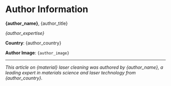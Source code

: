 # Author Information

**{author_name}**, {author_title}

*{author_expertise}*

**Country**: {author_country}

**Author Image**: `{author_image}`

---

*This article on {material} laser cleaning was authored by {author_name}, a leading expert in materials science and laser technology from {author_country}.*

